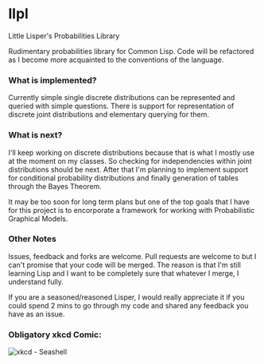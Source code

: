 # llpl
Little Lisper's Probabilities Library

Rudimentary probabilities library for Common Lisp. Code will be
refactored as I become more acquainted to the conventions of
the language.

### What is implemented?

Currently simple single discrete distributions can be represented
and queried with simple questions. There is support for
representation of discrete joint distributions and elementary
querying for them.

### What is next?

I'll keep working on discrete distributions because
that is what I mostly use at the moment on my classes.
So checking for independencies within joint distributions
should be next. After that I'm planning to implement
support for conditional probability distributions
and finally generation of tables through the Bayes
Theorem.

It may be too soon for long term plans but one of
the top goals that I have for this project is to
encorporate a framework for working with Probabilistic
Graphical Models.

### Other Notes

Issues, feedback and forks are welcome. Pull requests are
welcome to but I can't promise that your code will be merged.
The reason is that I'm still learning Lisp and I want to
be completely sure that whatever I merge, I understand
fully.

If you are a seasoned/reasoned Lisper, I would really appreciate it
if you could spend 2 mins to go through my code and shared any
feedback you have as an issue.

### Obligatory xkcd Comic:

![xkcd - Seashell](https://imgs.xkcd.com/comics/seashell.png)
